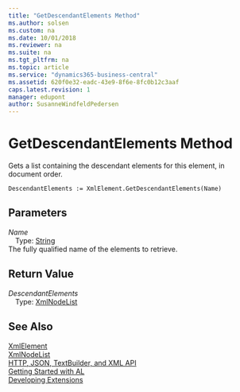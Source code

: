 ```yaml
---
title: "GetDescendantElements Method"
ms.author: solsen
ms.custom: na
ms.date: 10/01/2018
ms.reviewer: na
ms.suite: na
ms.tgt_pltfrm: na
ms.topic: article
ms.service: "dynamics365-business-central"
ms.assetid: 620f0e32-eadc-43e9-8f6e-8fc0b12c3aaf
caps.latest.revision: 1
manager: edupont
author: SusanneWindfeldPedersen
---
```


 

# GetDescendantElements Method
Gets a list containing the descendant elements for this element, in document order.  
```  
DescendantElements := XmlElement.GetDescendantElements(Name)  
```  
## Parameters
*Name*    
&emsp;Type: [String](../datatypes/devenv-text-data-type.md)  
The fully qualified name of the elements to retrieve.  
  
## Return Value
*DescendantElements*  
&emsp;Type: [XmlNodeList](xmlnodelist-class.md)  
  
## See Also
[XmlElement](xmlelement-class.md)  
[XmlNodeList](xmlnodelist-class.md)  
[HTTP, JSON, TextBuilder, and XML API](../devenv-restapi-overview.md)  
[Getting Started with AL](../devenv-get-started.md)  
[Developing Extensions](../devenv-dev-overview.md)  

